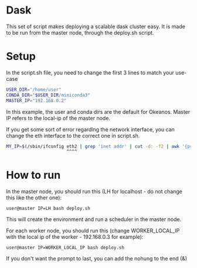 # Dask 

This set of script makes deploying a scalable dask cluster easy. It is made to be run from the master node, through the deploy.sh script. 

# Setup

In the script.sh file, you need to change the first 3 lines to match your use-case

```bash
USER_DIR="/home/user"
CONDA_DIR="$USER_DIR/miniconda3"
MASTER_IP="192.168.0.2"
```
In this example, the user and conda dirs are the default for Okeanos. Master IP refers to the local-ip of the master node. 

If you get some sort of error regarding the network interface, you can change the eth interface to the correct one in script.sh.

```bash
MY_IP=$(/sbin/ifconfig eth2 | grep 'inet addr' | cut -d: -f2 | awk '{print $1}')
                       ^^^^
```

# How to run

In the master node, you should run this (LH for localhost - do not change this like the other one):

```terminal
user@master IP=LH bash deploy.sh
```

This will create the environment and run a scheduler in the master node.

For each worker node, you should run this (change WORKER_LOCAL_IP with the local ip of the worker - 192.168.0.3 for example):

```terminal
user@master IP=WORKER_LOCAL_IP bash deploy.sh
```

If you don't want the prompt to last, you can add the nohung to the end (&)
